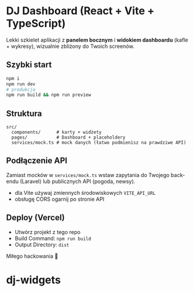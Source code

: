 
# DJ Dashboard (React + Vite + TypeScript)

Lekki szkielet aplikacji z **panelem bocznym** i **widokiem dashboardu** (kafle + wykresy), wizualnie zbliżony do Twoich screenów.

## Szybki start
```bash
npm i
npm run dev
# produkcja
npm run build && npm run preview
```

## Struktura
```
src/
  components/      # karty + widżety
  pages/           # Dashboard + placeholdery
  services/mock.ts # mock danych (łatwo podmienisz na prawdziwe API)
```

## Podłączenie API
Zamiast mocków w `services/mock.ts` wstaw zapytania do Twojego back-endu (Laravel) lub publicznych API (pogoda, newsy).

- dla Vite używaj zmiennych środowiskowych `VITE_API_URL`
- obsługę CORS ogarnij po stronie API

## Deploy (Vercel)
- Utwórz projekt z tego repo
- Build Command: `npm run build`
- Output Directory: `dist`

Miłego hackowania 👊
# dj-widgets

